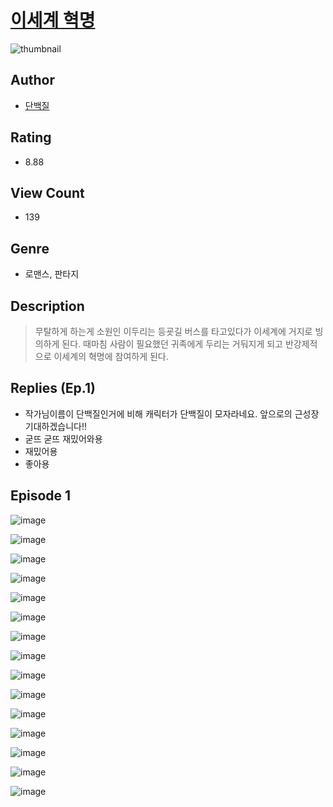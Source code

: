 # [이세계 혁명](https://comic.naver.com/challenge/list?titleId=810149)
![thumbnail](https://image-comic.pstatic.net/user_contents_data/challenge_comic/2023/05/23/360919/upload_3977862860665534265_480x623.jpeg)

## Author
- [단백질](https://comic.naver.com/artistTitle?id=360919)

## Rating
- 8.88

## View Count
- 139

## Genre
- 로맨스, 판타지

## Description
> 무탈하게 하는게 소원인 이두리는 등굣길 버스를 타고있다가 이세계에 거지로 빙의하게 된다. 때마침 사람이 필요했던 귀족에게 두리는 거둬지게 되고 반강제적으로 이세계의 혁명에 참여하게 된다.

## Replies (Ep.1)
- 작가님이름이 단백질인거에 비해 캐릭터가 단백질이 모자라네요. 앞으로의 근성장 기대하겠습니다!!
- 굳뜨 굳뜨 재밌어와용
- 재밌어용
- 좋아용

## Episode 1
![image](https://image-comic.pstatic.net/user_contents_data/challenge_comic/2023/05/23/360919/upload_3906698075105945187.jpeg)

![image](https://image-comic.pstatic.net/user_contents_data/challenge_comic/2023/05/23/360919/upload_3688784774705735222.jpeg)

![image](https://image-comic.pstatic.net/user_contents_data/challenge_comic/2023/05/23/360919/upload_7076902561163588661.jpeg)

![image](https://image-comic.pstatic.net/user_contents_data/challenge_comic/2023/05/23/360919/upload_7293123519156872498.jpeg)

![image](https://image-comic.pstatic.net/user_contents_data/challenge_comic/2023/05/23/360919/upload_3991932430380786789.jpeg)

![image](https://image-comic.pstatic.net/user_contents_data/challenge_comic/2023/05/23/360919/upload_7149805502761284706.jpeg)

![image](https://image-comic.pstatic.net/user_contents_data/challenge_comic/2023/05/23/360919/upload_7219896066956878129.jpeg)

![image](https://image-comic.pstatic.net/user_contents_data/challenge_comic/2023/05/23/360919/upload_3905294020198347365.jpeg)

![image](https://image-comic.pstatic.net/user_contents_data/challenge_comic/2023/05/23/360919/upload_4063145389138982757.jpeg)

![image](https://image-comic.pstatic.net/user_contents_data/challenge_comic/2023/05/23/360919/upload_7003715772945609014.jpeg)

![image](https://image-comic.pstatic.net/user_contents_data/challenge_comic/2023/05/23/360919/upload_7076062323812807217.jpeg)

![image](https://image-comic.pstatic.net/user_contents_data/challenge_comic/2023/05/23/360919/upload_3775198678293230646.jpeg)

![image](https://image-comic.pstatic.net/user_contents_data/challenge_comic/2023/05/23/360919/upload_7089850417859945268.jpeg)

![image](https://image-comic.pstatic.net/user_contents_data/challenge_comic/2023/05/23/360919/upload_7076616704501245492.jpeg)

![image](https://image-comic.pstatic.net/user_contents_data/challenge_comic/2023/05/23/360919/upload_7147553897012344888.jpeg)
